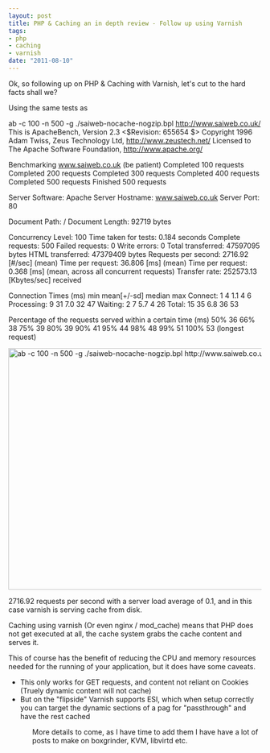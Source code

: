 ```yaml
--- 
layout: post
title: PHP & Caching an in depth review - Follow up using Varnish
tags: 
- php
- caching
- varnish
date: "2011-08-10"
---
```

Ok, so following up on PHP & Caching with Varnish, let's cut to the hard facts shall we?

Using the same tests as <a href="http://www.saiweb.co.uk/hosting/php-caching-an-in-depth-review" title="PHP & Caching an in depth review"></a>


 ab -c 100 -n 500 -g ./saiweb-nocache-nogzip.bpl http://www.saiweb.co.uk/
This is ApacheBench, Version 2.3 <$Revision: 655654 $>
Copyright 1996 Adam Twiss, Zeus Technology Ltd, http://www.zeustech.net/
Licensed to The Apache Software Foundation, http://www.apache.org/

Benchmarking www.saiweb.co.uk (be patient)
Completed 100 requests
Completed 200 requests
Completed 300 requests
Completed 400 requests
Completed 500 requests
Finished 500 requests


Server Software:        Apache
Server Hostname:        www.saiweb.co.uk
Server Port:            80

Document Path:          /
Document Length:        92719 bytes

Concurrency Level:      100
Time taken for tests:   0.184 seconds
Complete requests:      500
Failed requests:        0
Write errors:           0
Total transferred:      47597095 bytes
HTML transferred:       47379409 bytes
Requests per second:    2716.92 [#/sec] (mean)
Time per request:       36.806 [ms] (mean)
Time per request:       0.368 [ms] (mean, across all concurrent requests)
Transfer rate:          252573.13 [Kbytes/sec] received

Connection Times (ms)
              min  mean[+/-sd] median   max
Connect:        1    4   1.1      4       6
Processing:     9   31   7.0     32      47
Waiting:        2    7   5.7      4      26
Total:         15   35   6.8     36      53

Percentage of the requests served within a certain time (ms)
  50%     36
  66%     38
  75%     39
  80%     39
  90%     41
  95%     44
  98%     48
  99%     51
 100%     53 (longest request)

<a href="http://www.saiweb.co.ukcdn.saiweb.co.uk/uploads/2011/08/Out.png"><img src="http://www.saiweb.co.ukcdn.saiweb.co.uk/uploads/2011/08/Out.png" alt="ab -c 100 -n 500 -g ./saiweb-nocache-nogzip.bpl http://www.saiweb.co.uk/" title="ab -c 100 -n 500 -g ./saiweb-nocache-nogzip.bpl http://www.saiweb.co.uk/" width="640" height="480" class="aligncenter size-full wp-image-1070" /></a>


2716.92 requests per second with a server load average of 0.1, and in this case varnish is serving cache from disk.

Caching using varnish (Or even nginx / mod_cache) means that PHP does not get executed at all, the cache system grabs the cache content and serves it.

This of course has the benefit of reducing the CPU and memory resources needed for the running of your application, but it does have some caveats.

<ul>
	<li>This only works for GET requests, and content not reliant on Cookies (Truely dynamic content will not cache)</li>
	<li>But on the "flipside" Varnish supports ESI, which when setup correctly you can target the dynamic sections of a pag for "passthrough" and have the rest cached</li>
<ol>


More details to come, as I have time to add them I have have a lot of posts to make on boxgrinder, KVM, libvirtd etc.
